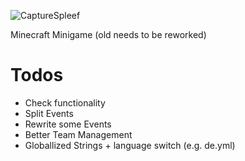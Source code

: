![CaptureSpleef](https://img.relluem94.de/logos/app/capturespleef.png)

Minecraft Minigame (old needs to be reworked)

# Todos
* Check functionality
* Split Events
* Rewrite some Events
* Better Team Management
* Globallized Strings + language switch (e.g. de.yml)

